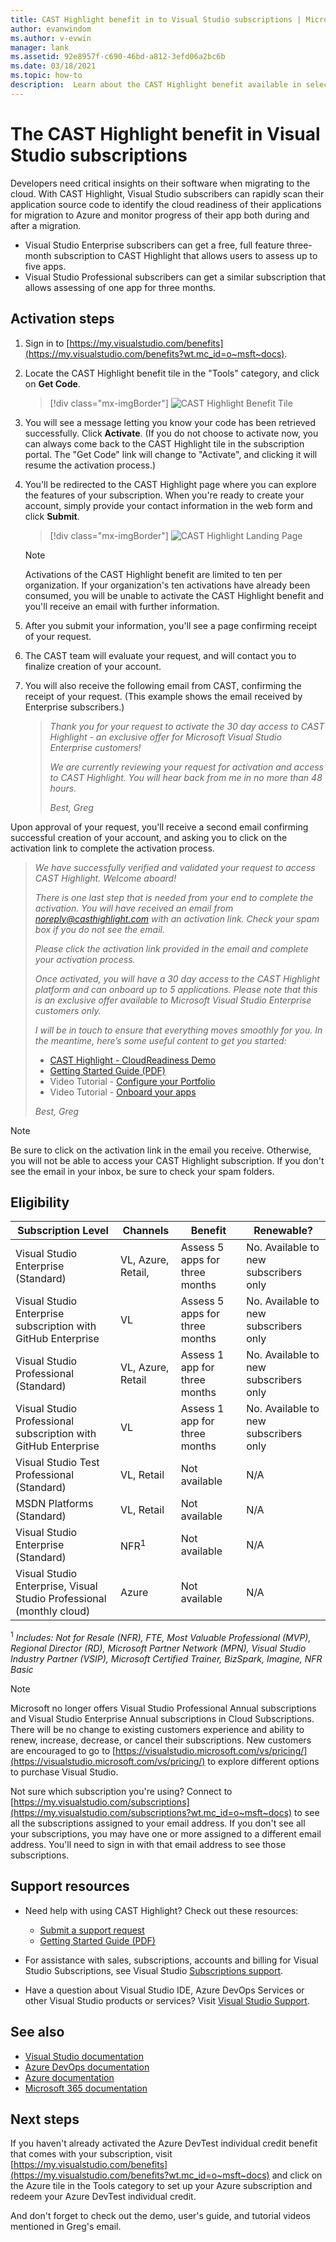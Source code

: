 ```yaml
---
title: CAST Highlight benefit in to Visual Studio subscriptions | Microsoft Docs
author: evanwindom
ms.author: v-evwin
manager: lank
ms.assetid: 92e8957f-c690-46bd-a812-3efd06a2bc6b
ms.date: 03/18/2021
ms.topic: how-to
description:  Learn about the CAST Highlight benefit available in selected Visual Studio subscriptions
---
```


# The CAST Highlight benefit in Visual Studio subscriptions
Developers need critical insights on their software when migrating to the cloud. With CAST Highlight, Visual Studio subscribers can rapidly scan their application source code to identify the cloud readiness of their applications for migration to Azure and monitor progress of their app both during and after a migration.

- Visual Studio Enterprise subscribers can get a free, full feature three-month subscription to CAST Highlight that allows users to assess up to five apps.
- Visual Studio Professional subscribers can get a similar subscription that allows assessing of one app for three months.

## Activation steps
1. Sign in to [https://my.visualstudio.com/benefits](https://my.visualstudio.com/benefits?wt.mc_id=o~msft~docs).

2. Locate the CAST Highlight benefit tile in the "Tools" category, and click on **Get Code**.

   > [!div class="mx-imgBorder"]
   > ![CAST Highlight Benefit Tile](_img/vs-cast-highlight/vs-cast-highlight-tile.png "Click 'Get Code' on the CAST Highlight benefit tile to get started.")

0. You will see a message letting you know your code has been retrieved successfully.  Click **Activate**. (If you do not choose to activate now, you can always come back to the CAST Highlight tile in the subscription portal.  The "Get Code" link will change to "Activate", and clicking it will resume the activation process.)

0. You'll be redirected to the CAST Highlight page where you can explore the features of your subscription.  When you're ready to create your account, simply provide your contact information in the web form and click **Submit**.

    > [!div class="mx-imgBorder"]
    > ![CAST Highlight Landing Page](_img/vs-cast-highlight/vs-cast-highlight-landing.png "Provide your personal information activate your CAST subscription.")

   > [!NOTE]
   > Activations of the CAST Highlight benefit are limited to ten per organization.  If your organization's ten activations have already been consumed, you will be unable to activate the CAST Highlight benefit and you'll receive an email with further information.

0. After you submit your information, you'll see a page confirming receipt of your request.

0. The CAST team will evaluate your request, and will contact you to finalize creation of your account.

0. You will also receive the following email from CAST, confirming the receipt of your request.  (This example shows the email received by Enterprise subscribers.)

   > *Thank you for your request to activate the 30 day access to CAST Highlight - an exclusive offer for Microsoft Visual Studio Enterprise customers!*
   >
   > *We are currently reviewing your request for activation and access to CAST Highlight. You will hear back from me in no more than 48 hours.*
   >
   > *Best,*
   > *Greg*

Upon approval of your request, you'll receive a second email confirming successful creation of your account, and asking you to click on the activation link to complete the activation process.

   > *We have successfully verified and validated your request to access CAST Highlight. Welcome aboard!*
   >
   > *There is one last step that is needed from your end to complete the activation. You will have received an email from noreply@casthighlight.com with an activation link. Check your spam box if you do not see the email.*
   >
   > *Please click the activation link provided in the email and complete your activation process.*
   >
   > *Once activated, you will have a 30 day access to the CAST Highlight platform and can onboard up to 5 applications. Please note that this is an exclusive offer available to Microsoft Visual Studio Enterprise customers only.*
   >
   > *I will be in touch to ensure that everything moves smoothly for you. In the meantime, here’s some useful content to get you started:*
   >
   > - [CAST Highlight - CloudReadiness Demo](https://www.youtube.com/watch?v=wFUpAzn1Iu8&feature=youtu.be)
   > - [Getting Started Guide (PDF)](https://casthighlight.com/Getting-Started-Guide.pdf)
   > - Video Tutorial - [Configure your Portfolio](https://www.youtube.com/watch?v=MDm8ln4vuGE)
   > - Video Tutorial - [Onboard your apps](https://www.youtube.com/watch?v=x-7Dsn3Rmw4)
   >
   > *Best,*
   > *Greg*

   > [!NOTE]
   > Be sure to click on the activation link in the email you receive.  Otherwise, you will not be able to access your CAST Highlight subscription. If you don't see the email in your inbox, be sure to check your spam folders.

## Eligibility
| Subscription Level                                                 |     Channels                                            | Benefit                                                          | Renewable?    |
|--------------------------------------------------------------------|---------------------------------------------------------|------------------------------------------------------------------|---------------|
| Visual Studio Enterprise (Standard)   | VL, Azure, Retail, | Assess 5 apps for three months|  No.  Available to new subscribers only          |
| Visual Studio Enterprise subscription with GitHub Enterprise  | VL | Assess 5 apps for three months|  No.  Available to new subscribers only          |
| Visual Studio Professional (Standard) | VL, Azure, Retail                                       | Assess 1 app for three months                                                             |  No.  Available to new subscribers only                  |
| Visual Studio Professional subscription with GitHub Enterprise | VL                                       | Assess 1 app for three months                                                            |  No.  Available to new subscribers only                  |
| Visual Studio Test Professional (Standard)                         | VL, Retail                                              | Not available                                             |  N/A           |
| MSDN Platforms (Standard)                                          | VL, Retail                                              | Not available                                              |  N/A          |
| Visual Studio Enterprise (Standard)  | NFR<sup>1</sup> |Not available  | N/A |
| Visual Studio Enterprise, Visual Studio Professional (monthly cloud) | Azure | Not available | N/A |

<sup>1</sup>  *Includes:  Not for Resale (NFR), FTE, Most Valuable Professional (MVP), Regional Director (RD), Microsoft Partner Network (MPN), Visual Studio Industry Partner (VSIP), Microsoft Certified Trainer, BizSpark, Imagine, NFR Basic*

> [!NOTE]
> Microsoft no longer offers Visual Studio Professional Annual subscriptions and Visual Studio Enterprise Annual subscriptions in Cloud Subscriptions. There will be no change to existing customers experience and ability to renew, increase, decrease, or cancel their subscriptions. New customers are encouraged to go to [https://visualstudio.microsoft.com/vs/pricing/](https://visualstudio.microsoft.com/vs/pricing/) to explore different options to purchase Visual Studio.

Not sure which subscription you're using?  Connect to [https://my.visualstudio.com/subscriptions](https://my.visualstudio.com/subscriptions?wt.mc_id=o~msft~docs) to see all the subscriptions assigned to your email address. If you don't see all your subscriptions, you may have one or more assigned to a different email address.  You'll need to sign in with that email address to see those subscriptions.

## Support resources
- Need help with using CAST Highlight?  Check out these resources:
  - [Submit a support request](https://casthighlight.com/support/)
  - [Getting Started Guide (PDF)](https://casthighlight.com/Getting-Started-Guide.pdf)

- For assistance with sales, subscriptions, accounts and billing for Visual Studio Subscriptions, see Visual Studio [Subscriptions support](https://aka.ms/vssubscriberhelp).
- Have a question about Visual Studio IDE, Azure DevOps Services or other Visual Studio products or services?  Visit [Visual Studio Support](https://visualstudio.microsoft.com/support/).

## See also
- [Visual Studio documentation](/visualstudio/)
- [Azure DevOps documentation](/azure/devops/)
- [Azure documentation](/azure/)
- [Microsoft 365 documentation](/microsoft-365/)

## Next steps
If you haven't already activated the Azure DevTest individual credit benefit that comes with your subscription, visit [https://my.visualstudio.com/benefits](https://my.visualstudio.com/benefits?wt.mc_id=o~msft~docs) and click on the Azure tile in the Tools category to set up your Azure subscription and redeem your Azure DevTest individual credit.

And don't forget to check out the demo, user's guide, and tutorial videos mentioned in Greg's email.